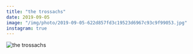 ```yaml
---
title: "the trossachs"
date: 2019-09-05
image: "/img/photo/2019-09-05-622d857fd3c19523d6967c93c9f99053.jpg"
instagram: true
---
```


![the trossachs](/img/photo/2019-09-05-622d857fd3c19523d6967c93c9f99053.jpg)
